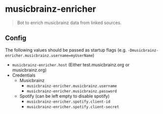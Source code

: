 # musicbrainz-enricher

> Bot to enrich musicbrainz data from linked sources.

## Config

The following values should be passed as startup flags (e.g. `-Dmusicbrainz-enricher.musicbrainz.username=myUserName`)

- `musicbrainz-enricher.host` (Either test.musicbrainz.org or musicbrainz.org)
- Credentials
    - Musicbrainz
        - `musicbrainz-enricher.musicbrainz.username`
        - `musicbrainz-enricher.musicbrainz.password`
    - Spotify (can be left empty to disable spotify)
        - `musicbrainz-enricher.spotify.client-id`
        - `musicbrainz-enricher.spotify.client-secret`